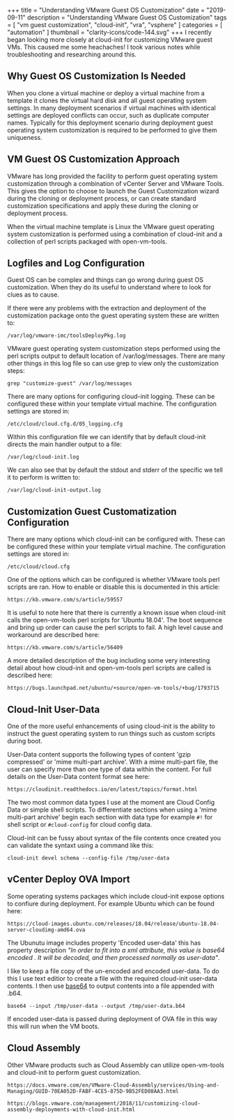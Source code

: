 +++
title = "Understanding VMware Guest OS Customization"
date = "2019-09-11"
description = "Understanding VMware Guest OS Customization"
tags = [
    "vm guest customization",
    "cloud-init",
    "vra",
    "vsphere"
]
categories = [
    "automation"
]
thumbnail = "clarity-icons/code-144.svg"
+++
I recently began looking more closely at cloud-init for customizing VMware guest VMs. This caused me some heachaches! I took various notes while troubleshooting and researching around this.

## Why Guest OS Customization Is Needed

When you clone a virtual machine or deploy a virtual machine from a template it clones the virtual hard disk and all guest operating system settings. In many deployment scenarios if virtual machines with identical settings are deployed conflicts can occur, such as duplicate computer names. Typically for this deployment scenario during deployment guest operating system customization is required to be performed to give them uniqueness.

## VM Guest OS Customization Approach

VMware has long provided the facility to perform guest operating system customization through a combination of vCenter Server and VMware Tools. This gives the option to choose to launch the Guest Customization wizard during the cloning or deployment process,  or can create standard customization specifications and apply these during the cloning or deployment process.

When the virtual machine template is Linux the VMware guest operating system customization is performed using a combination of cloud-init and a collection of perl scripts packaged with open-vm-tools.

## Logfiles and Log Configuration

Guest OS can be complex and things can go wrong during guest OS customization. When they do its useful to understand where to look for clues as to cause. 

If there were any problems with the extraction and deployment of the customization package onto the guest operating system these are written to:

```
/var/log/vmware-imc/toolsDeployPkg.log
````

VMware guest operating system customization steps performed using the perl scripts output to default location of /var/log/messages. There are many other things in this log file so can use grep to view only the customization steps:

```
grep "customize-guest" /var/log/messages 
```

There are many options for configuring cloud-init logging. These can be configured these within your template virtual machine. The configuration settings are stored in:

```
/etc/cloud/cloud.cfg.d/05_logging.cfg
```

Within this configuration file we can identify that by default cloud-init directs the main handler output to a file:

```
/var/log/cloud-init.log
```

We can also see that by default the stdout and stderr of the specific we tell it to perform is written to:

```
/var/log/cloud-init-output.log
```

## Customization Guest Customatization Configuration

There are many options which cloud-init can be configured with. These can be configured these within your template virtual machine. The configuration settings are stored in:

```
/etc/cloud/cloud.cfg
```

One of the options which can be configured is whether VMware tools perl scripts are ran. How to enable or disable this is documented in this article:

```
https://kb.vmware.com/s/article/59557
```

It is useful to note here that there is currently a known issue when cloud-init calls the open-vm-tools perl scripts for 'Ubuntu 18.04'. The boot sequence and bring up order can cause the perl scripts to fail. A high level cause and workaround are described here:

```
https://kb.vmware.com/s/article/56409 
```

A more detailed description of the bug including some very interesting detail about how cloud-init and open-vm-tools perl scripts are called is described here:

```
https://bugs.launchpad.net/ubuntu/+source/open-vm-tools/+bug/1793715
```

## Cloud-Init User-Data

One of the more useful enhancements of using cloud-init is the ability to instruct the guest operating system to run things such as custom scripts during boot.

User-Data content supports the following types of content 'gzip compressed' or 'mime multi-part archive'. With a mime multi-part file, the user can specify more than one type of data within the content.  For full details on the User-Data content format see here:

```
https://cloudinit.readthedocs.io/en/latest/topics/format.html
```

The two most common data types I use at the moment are Cloud Config Data or simple shell scripts. To differentiate sections when using a 'mime multi-part archive' begin each section with data type for example  ``` #! ``` for shell script or ``` #cloud-config ``` for cloud config data.

Cloud-init can be fussy about syntax of the file contents once created you can validate the syntaxt using a command like this:

```
cloud-init devel schema --config-file /tmp/user-data
```

## vCenter Deploy OVA Import

Some operating systems packages which include cloud-init expose options to confiure during deployment.  For example Ubuntu which can be found here:

```
https://cloud-images.ubuntu.com/releases/18.04/release/ubuntu-18.04-server-cloudimg-amd64.ova
```

The Ubunutu image includes property 'Encoded user-data' this has property description *"In order to fit into a xml attribute, this value is base64 encoded . It will be decoded, and then processed normally as user-data"*.

I like to keep a file copy of the un-encoded and encoded user-data. To do this I use text editior to create a file with the required cloud-init user-data contents.  I then use [base64](https://linux.die.net/man/1/base64) to output contents into a file appended with .b64.

```
base64 --input /tmp/user-data --output /tmp/user-data.b64
```

If encoded user-data is passed during deployment of OVA file in this way this will run when the VM boots.

## Cloud Assembly

Other VMware products such as Cloud Assembly can utilize open-vm-tools and cloud-init to perform guest customization.

```
https://docs.vmware.com/en/VMware-Cloud-Assembly/services/Using-and-Managing/GUID-70EA052D-FABF-4CE5-875D-9B52FED08AA3.html
```
```
https://blogs.vmware.com/management/2018/11/customizing-cloud-assembly-deployments-with-cloud-init.html
```
